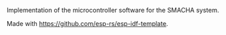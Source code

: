 Implementation of the microcontroller software for the SMACHA system.

Made with https://github.com/esp-rs/esp-idf-template.
